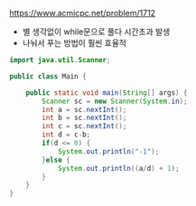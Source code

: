 https://www.acmicpc.net/problem/1712

- 별 생각없이 while문으로 풀다 시간초과 발생
- 나눠서 푸는 방법이 훨씬 효율적

```java
import java.util.Scanner;

public class Main {

	public static void main(String[] args) {
		Scanner sc = new Scanner(System.in);
        int a = sc.nextInt();
        int b = sc.nextInt();
        int c = sc.nextInt();
        int d = c-b;
        if(d <= 0) {
        	System.out.println("-1");
        }else {
        	System.out.println((a/d) + 1);
        }
	}
}
```

